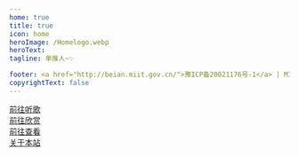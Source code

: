 ```yaml
---
home: true
title: true
icon: home
heroImage: /Homelogo.webp
heroText: 
tagline: 单推人~✨

footer: <a href="http://beian.miit.gov.cn/">豫ICP备20021176号-1</a> | MIT Licensed | Copyright © 2020-2022 猫小鹰二创组
copyrightText: false
---
```

<link type="text/css" rel="stylesheet" href="/css/home.css">

<div id=pcheader></div>

<div id=pcbox1 class=pc>
  <div id="line">
    <div id=box1>
      <a href="/player/" class="button">前往听歌</a>
    </div>
    <div id=box2>
      <a href="/draw/" class="button">前往欣赏</a>
    </div>
    <div id=box3>
      <a href="/records/" class="button">前往查看</a>
    </div>
  </div>
</div>

<div id=phheader>
	<img src="/home/bt2.png" alt="">
</div>

<div id=phbox1 class=ph>
    <div id=box1>
      <a href="/player/" >
	      <img src="/home/xyydg2.png" alt="">
      </a>
    </div>
    <div id=box2>
      <a href="/draw/" >
	      <img src="/home/mhec2.png" alt="">
      </a>
    </div>
    <div id=box3>
      <a href="/records/" >
	      <img src="/home/zbjl2.png" alt="">
      </a>
    </div>
</div>

<div class=about>
  <div id=aboutbox>
    <a href="/about/" class="button1">关于本站</a>
  </div>
</div>
